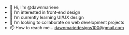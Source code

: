 - 👋 Hi, I’m @dawnmarieee
- 👀 I’m interested in front-end design
- 🌱 I’m currently learning UI/UX design
- 💞️ I’m looking to collaborate on web development projects
- 📫 How to reach me... dawnmariedesigns100@gmail.com

<!---
dawnmarieee/dawnmarieee is a ✨ special ✨ repository because its `README.md` (this file) appears on your GitHub profile.
You can click the Preview link to take a look at your changes.
--->
